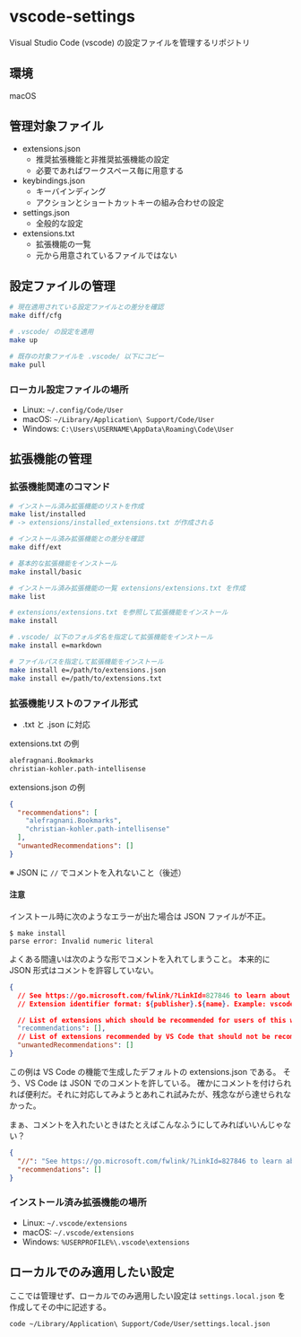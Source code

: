 # vscode-settings

Visual Studio Code (vscode) の設定ファイルを管理するリポジトリ

## 環境

macOS

## 管理対象ファイル

- extensions.json
  - 推奨拡張機能と非推奨拡張機能の設定
  - 必要であればワークスペース毎に用意する
- keybindings.json
  - キーバインディング
  - アクションとショートカットキーの組み合わせの設定
- settings.json
  - 全般的な設定
- extensions.txt
  - 拡張機能の一覧
  - 元から用意されているファイルではない

## 設定ファイルの管理

```sh
# 現在適用されている設定ファイルとの差分を確認
make diff/cfg

# .vscode/ の設定を適用
make up

# 既存の対象ファイルを .vscode/ 以下にコピー
make pull
```

### ローカル設定ファイルの場所

- Linux: `~/.config/Code/User`
- macOS: `~/Library/Application\ Support/Code/User`
- Windows: `C:\Users\USERNAME\AppData\Roaming\Code\User`

## 拡張機能の管理

### 拡張機能関連のコマンド

```sh
# インストール済み拡張機能のリストを作成
make list/installed
# -> extensions/installed_extensions.txt が作成される

# インストール済み拡張機能との差分を確認
make diff/ext

# 基本的な拡張機能をインストール
make install/basic

# インストール済み拡張機能の一覧 extensions/extensions.txt を作成
make list

# extensions/extensions.txt を参照して拡張機能をインストール
make install

# .vscode/ 以下のフォルダ名を指定して拡張機能をインストール
make install e=markdown

# ファイルパスを指定して拡張機能をインストール
make install e=/path/to/extensions.json
make install e=/path/to/extensions.txt
```

### 拡張機能リストのファイル形式

- .txt と .json に対応

extensions.txt の例

```txt
alefragnani.Bookmarks
christian-kohler.path-intellisense
```

extensions.json の例

```json
{
  "recommendations": [
    "alefragnani.Bookmarks",
    "christian-kohler.path-intellisense"
  ],
  "unwantedRecommendations": []
}
```

※ JSON に `//` でコメントを入れないこと（後述）

#### 注意

インストール時に次のようなエラーが出た場合は JSON ファイルが不正。

```console
$ make install
parse error: Invalid numeric literal
```

よくある間違いは次のような形でコメントを入れてしまうこと。
本来的に JSON 形式はコメントを許容していない。

```json
{
  // See https://go.microsoft.com/fwlink/?LinkId=827846 to learn about workspace recommendations.
  // Extension identifier format: ${publisher}.${name}. Example: vscode.csharp

  // List of extensions which should be recommended for users of this workspace.
  "recommendations": [],
  // List of extensions recommended by VS Code that should not be recommended for users of this workspace.
  "unwantedRecommendations": []
}
```

この例は VS Code の機能で生成したデフォルトの extensions.json である。
そう、VS Code は JSON でのコメントを許している。
確かにコメントを付けられれば便利だ。それに対応してみようとあれこれ試みたが、残念ながら達せられなかった。

まぁ、コメントを入れたいときはたとえばこんなふうにしてみればいいんじゃない？

```json
{
  "//": "See https://go.microsoft.com/fwlink/?LinkId=827846 to learn about workspace recommendations.",
  "recommendations": []
}
```

### インストール済み拡張機能の場所

- Linux: `~/.vscode/extensions`
- macOS: `~/.vscode/extensions`
- Windows: `%USERPROFILE%\.vscode\extensions`

## ローカルでのみ適用したい設定

ここでは管理せず、ローカルでのみ適用したい設定は `settings.local.json` を作成してその中に記述する。

```sh
code ~/Library/Application\ Support/Code/User/settings.local.json
```
